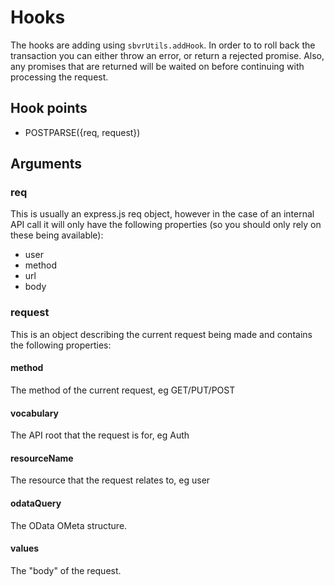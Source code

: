 # Hooks
The hooks are adding using `sbvrUtils.addHook`.
In order to to roll back the transaction you can either throw an error, or return a rejected promise.
Also, any promises that are returned will be waited on before continuing with processing the request.
## Hook points
* POSTPARSE({req, request})

## Arguments
### req
This is usually an express.js req object, however in the case of an internal API call it will only have the following properties (so you should only rely on these being available):

* user
* method
* url
* body

### request
This is an object describing the current request being made and contains the following properties:

#### method
The method of the current request, eg GET/PUT/POST
#### vocabulary
The API root that the request is for, eg Auth
#### resourceName
The resource that the request relates to, eg user
#### odataQuery
The OData OMeta structure.
#### values
The "body" of the request.